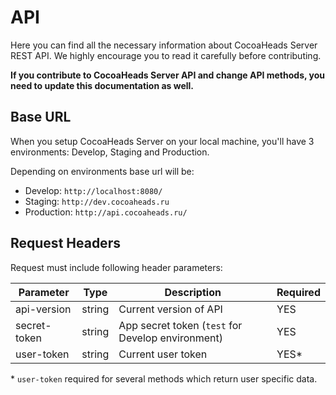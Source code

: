 # API

Here you can find all the necessary information about CocoaHeads Server REST API. We highly encourage you to read it carefully before contributing.

**If you contribute to CocoaHeads Server API and change API methods, you need to update this documentation as well.**

## Base URL

When you setup CocoaHeads Server on your local machine, you'll have 3 environments: Develop, Staging and Production.

Depending on environments base url will be:

- Develop: `http://localhost:8080/`
- Staging: `http://dev.cocoaheads.ru`
- Production: `http://api.cocoaheads.ru/`

## Request Headers

Request must include following header parameters:

|Parameter|Type|Description|Required|
|---|---|---|---|
|api-version|string|Current version of API|YES|
|secret-token|string|App secret token (`test` for Develop environment)|YES|
|user-token|string|Current user token|YES*|

\* `user-token` required for several methods which return user specific data.
